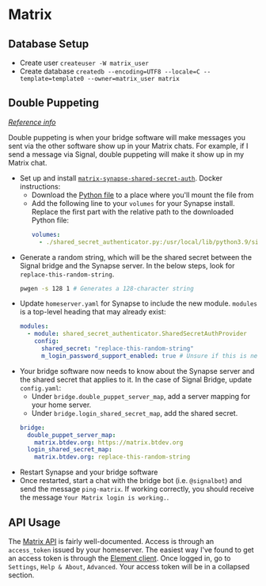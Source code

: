 # Matrix

## Database Setup

- Create user
  `createuser -W matrix_user`
- Create database
  `createdb --encoding=UTF8 --locale=C --template=template0 --owner=matrix_user
  matrix`

## Double Puppeting

_[Reference info](https://docs.mau.fi/bridges/general/double-puppeting.html)_

Double puppeting is when your bridge software will make messages you sent via
the other software show up in your Matrix chats. For example, if I send a
message via Signal, double puppeting will make it show up in my Matrix chat.

- Set up and install
  [`matrix-synapse-shared-secret-auth`](https://github.com/devture/matrix-synapse-shared-secret-auth).
  Docker instructions:
  - Download the [Python
    file](https://raw.githubusercontent.com/devture/matrix-synapse-shared-secret-auth/master/shared_secret_authenticator.py)
    to a place where you'll mount the file from
  - Add the following line to your `volumes` for your Synapse install. Replace
    the first part with the relative path to the downloaded Python file:
    ```yaml
    volumes:
      - ./shared_secret_authenticator.py:/usr/local/lib/python3.9/site-packages/shared_secret_authenticator.py:ro
    ```
- Generate a random string, which will be the shared secret between the Signal
  bridge and the Synapse server. In the below steps, look for
  `replace-this-random-string`.
  ```bash
  pwgen -s 128 1 # Generates a 128-character string
  ```
- Update `homeserver.yaml` for Synapse to include the new module. `modules` is a
  top-level heading that may already exist:
  ```yaml
  modules:
    - module: shared_secret_authenticator.SharedSecretAuthProvider
      config:
        shared_secret: "replace-this-random-string"
        m_login_password_support_enabled: true # Unsure if this is needed
  ```
- Your bridge software now needs to know about the Synapse server and the shared
  secret that applies to it. In the case of Signal Bridge, update `config.yaml`:
  - Under `bridge.double_puppet_server_map`, add a server mapping for your home
    server.
  - Under `bridge.login_shared_secret_map`, add the shared secret.
  ```yaml
  bridge:
    double_puppet_server_map:
      matrix.btdev.org: https://matrix.btdev.org
    login_shared_secret_map:
      matrix.btdev.org: replace-this-random-string
  ```
- Restart Synapse and your bridge software
- Once restarted, start a chat with the bridge bot (i.e. `@signalbot`) and send
  the message `ping-matrix`. If working correctly, you should receive the
  message `Your Matrix login is working.`.

## API Usage

The [Matrix API](https://matrix.org/docs/api/) is fairly well-documented. Access
is through an `access_token` issued by your homeserver. The easiest way I've
found to get an access token is through the [Element
client](https://app.element.io). Once logged in, go to `Settings`, `Help &
About`, `Advanced`. Your access token will be in a collapsed section.
